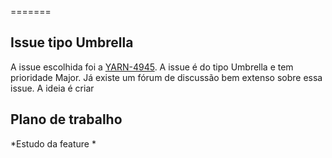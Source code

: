 =======
## Issue tipo Umbrella


A issue escolhida foi a [YARN-4945](https://issues.apache.org/jira/browse/YARN-4945). A issue é do tipo Umbrella e tem prioridade Major. Já existe um fórum de discussão bem extenso sobre essa issue. A ideia é criar 


## Plano de trabalho
*Estudo da feature
*

